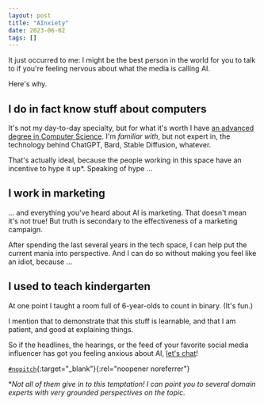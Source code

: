 ```yaml
---
layout: post
title: "AInxiety"
date: 2023-06-02
tags: []
---
```


It just occurred to me: I might be the best person in the world for you to talk to if you're feeling nervous about what the media is calling AI.

Here's why.

## I do in fact know stuff about computers

It's not my day-to-day specialty, but for what it's worth I have [an advanced degree in Computer Science](/education). I'm _familiar with_, but not expert in, the technology behind ChatGPT, Bard, Stable Diffusion, whatever. 

That's actually ideal, because the people working in this space have an incentive to hype it up*. Speaking of hype ...

## I work in marketing

... and everything you've heard about AI is marketing. That doesn't mean it's not true! But truth is secondary to the effectiveness of a marketing campaign.

After spending the last several years in the tech space, I can help put the current mania into perspective. And I can do so without making you feel like an idiot, because ...

## I used to teach kindergarten

At one point I taught a room full of 6-year-olds to count in binary. (It's fun.) 

I mention that to demonstrate that this stuff is learnable, and that I am patient, and good at explaining things.

So if the headlines, the hearings, or the feed of your favorite social media influencer has got you feeling anxious about AI, [let's chat](/contact)! 

[`#nopitch`](/nopitch){:target="_blank"}{:rel="noopener noreferrer"}

\*_Not all of them give in to this temptation! I can point you to several domain experts with very grounded perspectives on the topic._
